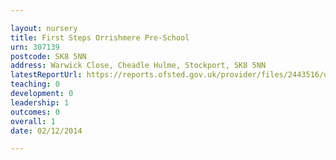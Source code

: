 ```yaml
---

layout: nursery
title: First Steps Orrishmere Pre-School
urn: 307139
postcode: SK8 5NN
address: Warwick Close, Cheadle Hulme, Stockport, SK8 5NN
latestReportUrl: https://reports.ofsted.gov.uk/provider/files/2443516/urn/307139.pdf
teaching: 0
development: 0
leadership: 1
outcomes: 0
overall: 1
date: 02/12/2014

---
```

